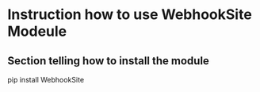 # Instruction how to use WebhookSite Modeule

## Section telling how to install the module 

<p> pip install WebhookSite </p>